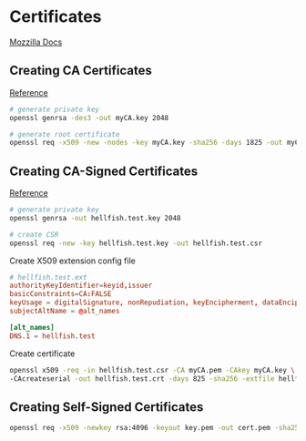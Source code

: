 # Certificates

[Mozzilla Docs](https://wiki.mozilla.org/SecurityEngineering/x509Certs?_gl=1*131gb0o*_ga*MTE1NjY0MDQ0OS4xNzAyNDAxNDk4*_ga_2VC139B3XV*MTcwMjQwNjgxMS4yLjEuMTcwMjQwNjkxNi4wLjAuMA..)

## Creating CA Certificates

[Reference](https://deliciousbrains.com/ssl-certificate-authority-for-local-https-development/)

```bash
# generate private key
openssl genrsa -des3 -out myCA.key 2048

# generate root certificate
openssl req -x509 -new -nodes -key myCA.key -sha256 -days 1825 -out myCA.pem
```

## Creating CA-Signed Certificates

[Reference](https://deliciousbrains.com/ssl-certificate-authority-for-local-https-development/)

```bash
# generate private key
openssl genrsa -out hellfish.test.key 2048

# create CSR
openssl req -new -key hellfish.test.key -out hellfish.test.csr
```

Create X509 extension config file

```conf
# hellfish.test.ext
authorityKeyIdentifier=keyid,issuer
basicConstraints=CA:FALSE
keyUsage = digitalSignature, nonRepudiation, keyEncipherment, dataEncipherment
subjectAltName = @alt_names

[alt_names]
DNS.1 = hellfish.test
```

Create certificate

```bash
openssl x509 -req -in hellfish.test.csr -CA myCA.pem -CAkey myCA.key \
-CAcreateserial -out hellfish.test.crt -days 825 -sha256 -extfile hellfish.test.ext
```

## Creating Self-Signed Certificates

```bash
openssl req -x509 -newkey rsa:4096 -keyout key.pem -out cert.pem -sha256 -days 365
```
